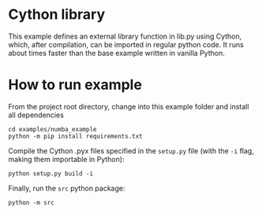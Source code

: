 # Cython library

This example defines an external library function in lib.py using Cython, which, after compilation, can be imported in regular python code. It runs about times faster than the base example written in vanilla Python.

# How to run example

From the project root directory, change into this example folder and install all dependencies

```
cd examples/numba_example
python -m pip install requirements.txt
```

Compile the Cython .pyx files specified in the `setup.py` file (with the `-i` flag, making them importable in Python):
```
python setup.py build -i
```

Finally, run the `src` python package:
```
python -m src
```

